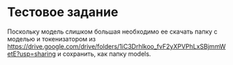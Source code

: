 # Тестовое задание 

Поскольку модель слишком большая необходимо ее скачать папку с моделью и токенизатором из https://drive.google.com/drive/folders/1iC3Drhlkoo_fvF2yXPVPhLxSBjmmWetE?usp=sharing и сохранить, как папку models.
